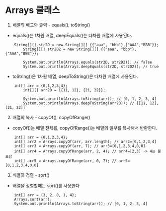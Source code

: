 # Arrays 클래스

1. 배열의 배교와 출력 - equals(), toString()
- equals()는 1차원 배열, deepEquals()는 다차원 배열에 사용된다.
```
    String[][] str2D = new String[][] {{"aaa", "bbb"},{"AAA","BBB"}};
		String[][] str2D2 = new String[][] {{"aaa", "bbb"},{"AAA","BBB"}};

		System.out.println(Arrays.equals(str2D, str2D2)); // false
		System.out.println(Arrays.deepEquals(str2D, str2D2)); // true
```

- toString()은 1차원 배열, deepToString()은 다차원 배열에 사용된다.
```
    int[] arr = {0,1,2,3,4};
		int[][] arr2D = {{11, 12}, {21, 22}};
		
		System.out.println(Arrays.toString(arr)); // [0, 1, 2, 3, 4]
		System.out.println(Arrays.deepToString(arr2D)); // [[11, 12], [21, 22]]
```

2. 배열의 복사 - copyOf(), copyOfRange()
- copyOf()는 배열 전체를, copyOfRange()는 배열의 일부를 복사해서 반환한다.
```
    int[] arr = {0,1,2,3,4};
    int[] arr2 = Arrays.copyOf(arr, arr.length); // arr2=[0,1,2,3,4]
    int[] arr3 = Arrays.copyOf(arr, 7); // arr3=[0,1,2,3,4,0,0]
    int[] arr4 = Arrays.copyOfRange(arr, 2, 4); // arr4=[2,3] -> 4는 불포함
    int[] arr5 = Arrays.copyOfRange(arr, 0, 7); // arr5=[0,1,2,3,4,0,0]
```

3. 배열의 정렬 - sort()
- 배열을 정렬할때는 sort()를 사용한다
```
    int[] arr = {3, 2, 0, 1, 4};
    Arrays.sort(arr);
    System.out.println(Arrays.toString(arr)); // [0, 1, 2, 3, 4]
```
